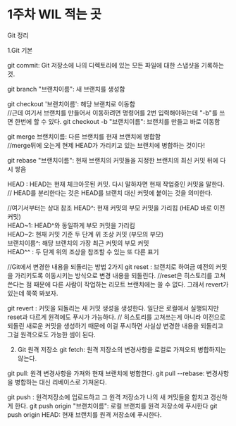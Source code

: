 # 1주차 WIL 적는 곳
Git 정리

1.Git 기본

git commit: Git 저장소에 나의 디렉토리에 있는 모든 파일에 대한 스냅샷을 기록하는 것.

git branch "브랜치이름": 새 브랜치를 생성함  

git checkout '브랜치이름': 해당 브랜치로 이동함  
//근데 여기서 브랜치를 만들어서 이동하려면 명령어를 2번 입력해야하는데 "-b"를 쓰면 한번에 할 수 있다.
git checkout -b "브랜치이름": 브랜치를 만들고 바로 이동함  

git merge 브랜치이름: 다른 브랜치를 현재 브랜치에 병합함  
//merge뒤에 오는게 현제 HEAD가 가리키고 있는 브랜치에 병합하는 것이다!

git rebase "브랜치이름": 현재 브랜치의 커밋들을 지정한 브랜치의 최신 커밋 뒤에 다시 쌓음  

HEAD : HEAD는 현재 체크아웃된 커밋. 다시 말하자면 현재 작업중인 커밋을 말한다.
// HEAD를 분리한다는 것은 HEAD를 브랜치 대신 커밋에 붙이는 것을 의미한다.

//여기서부터는 상대 참조
HEAD^: 현재 커밋의 부모 커밋을 가리킴 (HEAD 바로 이전 커밋)  
HEAD~1: HEAD^와 동일하게 부모 커밋을 가리킴  
HEAD~2: 현재 커밋 기준 두 단계 위 조상 커밋 (부모의 부모)  
브랜치이름^: 해당 브랜치의 가장 최근 커밋의 부모 커밋  
HEAD^^ : 두 단계 위의 조상을 참조할 수 있는 또 다른 표기  

//Git에서 변경한 내용을 되돌리는 방법 2가지
git reset : 브랜치로 하여금 예전의 커밋을 가리키도록 이동시키는 방식으로 변경 내용을 되돌린다.
//reset은 히스토리를 고쳐쓴다는 점 때문에 다른 사람이 작업하는 리모트 브랜치에는 쓸 수 없다. 그래서 revert가 있는데 쭉쭉 봐보자.

git revert : 커밋을 되돌리는 새 커밋 생성을 생성한다. 일단은 로컬에서 실행되지만 reset과 다르게 원격에도 푸시가 가능하다. 
// 히스토리를 고쳐쓰는게 아니라 이전으로 되돌린 새로운 커밋을 생성하기 때문에 이걸 푸시하면 사실상 변경한 내용을 되돌리고 그걸 원격으로도 가능한 셈이 된다.


2. Git 원격 저장소
git fetch: 원격 저장소의 변경사항을 로컬로 가져오되 병합하지는 않는다.

git pull: 원격 변경사항을 가져와 현재 브랜치에 병합한다.
git pull --rebase: 변경사항을 병합하는 대신 리베이스로 가져온다.

git push : 원격저장소에 업로드하고 그 원격 저장소가 나의 새 커밋들을 합치고 갱신하게 한다.
git push origin "브랜치이름": 로컬 브랜치를 원격 저장소에 푸시한다
git push origin HEAD: 현재 브랜치를 원격 저장소에 푸시한다.

